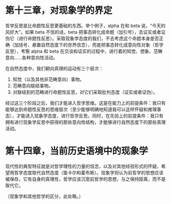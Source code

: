 # 第十三章，对现象学的界定

哲学反思是比命题性反思更基础的东西。举个例子，alpha 在和 beta 说，“今天的风好大”。如果 beta 不信的话，beta 把事态转化成命题（加引号），去证实或者证伪它（进行命题性反思）。采取现象学态度的我们，不去考虑这个命题本身是否正确（加括号，悬置自然态度下的世界信念），而是把事态转化成意向性对象（哲学反思），考察 alpha 和 beta 在交谈和证实的过程中，进行着的知觉、想象、范畴意向……各种意向性活动。

在自然态度中，我们朝向真理的运动有三个层次：

1. 知觉（以及其他非范畴意向）事物。
2. 范畴意向联结事物。
3. 对联结到的范畴进行命题性反思，对它们采取批判态度（证实或者证伪）。

经过这三个阶段之后，我们才能进入哲学思维。这是在能力上的前提条件：我只有能够达到命题性反思的思维层次（至少能够明确地知道我可以这样怀疑和推理事态），才能进入现象学态度，进行哲学反思。同时，在先验上的前提条件：我只有拥有进行现象学反思中获得的那些意向性结构，才能够进行自然态度下的那些真理活动。

# 第十四章，当前历史语境中的现象学

现代性的典型特征就是对哲学理性的力量的信念，以及对其他经验形式的怀疑，希望用哲学态度取代自然态度（笛卡尔和霍布斯）。现象学则认为前哲学的思想应该被保存，它有自身的真理性，哲学应该沉思前哲学的思想，与之保持距离，而不是取代它。

（现象学和其他哲学的区分，此处略。）
